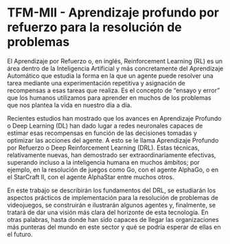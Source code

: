 # TFM-MII - Aprendizaje profundo por refuerzo para la resolución de problemas

El Aprendizaje por Refuerzo o, en inglés, Reinforcement Learning (RL) es un área
dentro de la Inteligencia Artificial y más concretamente del Aprendizaje Automático que
estudia la forma en la que un agente puede resolver una tarea mediante una experimentación
repetitiva y asignación de recompensas a esas tareas que realiza. Es el concepto de “ensayo
y error” que los humanos utilizamos para aprender en muchos de los problemas que nos
plantea la vida en nuestro día a día.

Recientes estudios han mostrado que los avances en Aprendizaje Profundo o Deep
Learning (DL) han dado lugar a redes neuronales capaces de estimar esas recompensas en
función de las decisiones tomadas y optimizar las acciones del agente. A esto se le llama
Aprendizaje Profundo por Refuerzo o Deep Reinforcement Learning (DRL).
Estas técnicas, relativamente nuevas, han demostrado ser extraordinariamente efectivas,
superando incluso a la inteligencia humana en muchos ámbitos; por ejemplo, en la resolución
de juegos como Go, con el agente AlphaGo, o en el StarCraft II, con el agente AlphaStar
entre muchos otros.

En este trabajo se describirán los fundamentos del DRL, se estudiarán los aspectos
prácticos de implementación para la resolución de problemas de videojuegos, se construirán
e ilustrarán algunos agentes y, finalmente, se tratará de dar una visión más clara del
horizonte de esta tecnología. En otras palabras, hasta donde han sido capaces de llegar las
organizaciones más punteras del mundo en este sector y qué se podría esperar de ellas en
el futuro.
